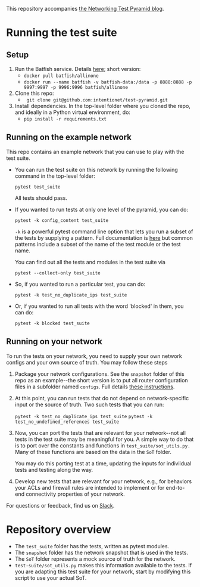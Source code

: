 This repository accompanies [the Networking Test Pyramid blog](https://www.intentionet.com/blog/the-networking-test-pyramid/). 

# Running the test suite

## Setup
1. Run the Batfish service. Details [here](https://pybatfish.readthedocs.io/en/latest/getting_started.html); short version:
   - `docker pull batfish/allinone`
   - `docker run --name batfish -v batfish-data:/data -p 8888:8888 -p 9997:9997 -p 9996:9996 batfish/allinone`
3. Clone this repo:
   - ` git clone git@github.com:intentionet/test-pyramid.git`
4. Install dependencies. In the top-level folder where you cloned the repo, and ideally in a Python virtual environment, do: 
   - `pip install -r requirements.txt`


## Running on the example network

This repo contains an example network that you can use to play with the test suite. 

 - You can run the test suite on this network by running the following command in the top-level folder:

   `pytest test_suite`

   All tests should pass.

 - If you wanted to run tests at only one level of the pyramid, you can do: 

   `pytest -k config_content test_suite`
   
   `-k` is a powerful pytest command line option that lets you run a subset of the tests by supplying a pattern. Full documentation is [here](https://docs.pytest.org/en/latest/example/markers.html#using-k-expr-to-select-tests-based-on-their-name) but common patterns include a subset of the name of the test module or the test name. 
   
   You can find out all the tests and modules in the test suite via 
   
   `pytest --collect-only test_suite` 
   
 - So, if you wanted to run a particular test, you can do: 
 
    `pytest -k test_no_duplicate_ips test_suite`
    
 - Or, if you wanted to run all tests with the word 'blocked' in them, you can do:   

    `pytest -k blocked test_suite`
    

## Running on your network

To run the tests on your network, you need to supply your own network configs and your own source of truth. You may follow these steps

1. Package your network configurations. See the `snapshot` folder of this repo as an example--the short version is to put all router configuration files in a subfolder named `configs`. Full details [these instructions](https://pybatfish.readthedocs.io/en/latest/notebooks/interacting.html#Packaging-snapshot-data).

2. At this point, you can run tests that do not depend on network-specific input or the source of truth. Two such tests that you can run:

    `pytest -k test_no_duplicate_ips test_suite`
    `pytest -k test_no_undefined_references test_suite`

3. Now, you can port the tests that are relevant for your network--not all tests in the test suite may be meaningful for you. A simple way to do that is to port over the constants and functions in `test_suite/sot_utils.py.` Many of these functions are based on the data in the `SoT` folder. 

   You may do this porting test at a time, updating the inputs for indiviidual tests and testing along the way. 

4. Develop new tests that are relevant for your network, e.g., for behaviors your ACLs and firewall rules are intended to implement or for end-to-end connectivity properties of your network.

For questions or feedback, find us on [Slack](https://join.slack.com/t/batfish-org/shared_invite/enQtMzA0Nzg2OTAzNzQ1LTcyYzY3M2Q0NWUyYTRhYjdlM2IzYzRhZGU1NWFlNGU2MzlhNDY3OTJmMDIyMjQzYmRlNjhkMTRjNWIwNTUwNTQ).

# Repository overview

- The `test_suite` folder has the tests, written as pytest modules. 
- The `snapshot` folder has the network snapshot that is used in the tests.
- The `SoT` folder represents a mock source of truth for the network. 
- `test-suite/sot_utils.py` makes this information available to the tests. If you are adapting this test suite for your network, start by modifying this script to use your actual SoT. 

